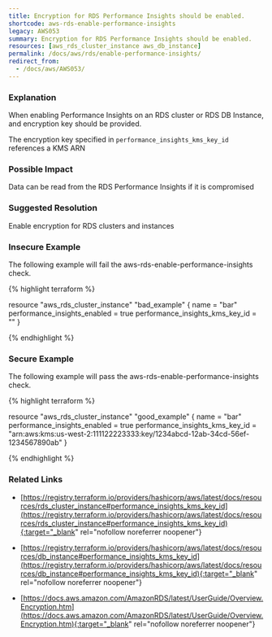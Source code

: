 ```yaml
---
title: Encryption for RDS Performance Insights should be enabled.
shortcode: aws-rds-enable-performance-insights
legacy: AWS053
summary: Encryption for RDS Performance Insights should be enabled. 
resources: [aws_rds_cluster_instance aws_db_instance] 
permalink: /docs/aws/rds/enable-performance-insights/
redirect_from: 
  - /docs/aws/AWS053/
---
```


### Explanation


When enabling Performance Insights on an RDS cluster or RDS DB Instance, and encryption key should be provided.

The encryption key specified in `performance_insights_kms_key_id` references a KMS ARN


### Possible Impact
Data can be read from the RDS Performance Insights if it is compromised

### Suggested Resolution
Enable encryption for RDS clusters and instances


### Insecure Example

The following example will fail the aws-rds-enable-performance-insights check.

{% highlight terraform %}

resource "aws_rds_cluster_instance" "bad_example" {
  name                 = "bar"
  performance_insights_enabled = true
  performance_insights_kms_key_id = ""
}

{% endhighlight %}



### Secure Example

The following example will pass the aws-rds-enable-performance-insights check.

{% highlight terraform %}

resource "aws_rds_cluster_instance" "good_example" {
  name                 = "bar"
  performance_insights_enabled = true
  performance_insights_kms_key_id = "arn:aws:kms:us-west-2:111122223333:key/1234abcd-12ab-34cd-56ef-1234567890ab"
}

{% endhighlight %}



### Related Links


- [https://registry.terraform.io/providers/hashicorp/aws/latest/docs/resources/rds_cluster_instance#performance_insights_kms_key_id](https://registry.terraform.io/providers/hashicorp/aws/latest/docs/resources/rds_cluster_instance#performance_insights_kms_key_id){:target="_blank" rel="nofollow noreferrer noopener"}

- [https://registry.terraform.io/providers/hashicorp/aws/latest/docs/resources/db_instance#performance_insights_kms_key_id](https://registry.terraform.io/providers/hashicorp/aws/latest/docs/resources/db_instance#performance_insights_kms_key_id){:target="_blank" rel="nofollow noreferrer noopener"}

- [https://docs.aws.amazon.com/AmazonRDS/latest/UserGuide/Overview.Encryption.htm](https://docs.aws.amazon.com/AmazonRDS/latest/UserGuide/Overview.Encryption.htm){:target="_blank" rel="nofollow noreferrer noopener"}



